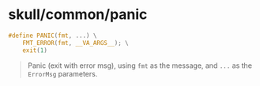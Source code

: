 # skull/common/panic

```c
#define PANIC(fmt, ...) \
	FMT_ERROR(fmt, __VA_ARGS__); \
	exit(1)
```

> Panic (exit with error msg), using `fmt` as the message, and `...` as the
> `ErrorMsg` parameters.

